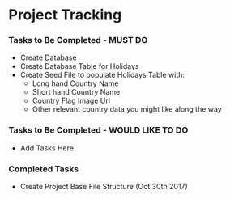 # Project Tracking


### Tasks to Be Completed - MUST DO
+ Create Database
+ Create Database Table for Holidays
+ Create Seed File to populate Holidays Table with:
  - Long hand Country Name
  - Short hand Country Name
  - Country Flag Image Url
  - Other relevant country data you might like along the way

### Tasks to Be Completed - WOULD LIKE TO DO
+ Add Tasks Here

### Completed Tasks
+ Create Project Base File Structure (Oct 30th 2017)
